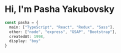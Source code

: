# Hi, I'm Pasha Yakubovsky

```ts
const pasha = {
  main: ["TypeScript", "React", "Redux", "Sass"],
  other: ["node", "express", "GSAP", "Bootstrap"],
  createdAt: 1998,
  display: "boy"
}

